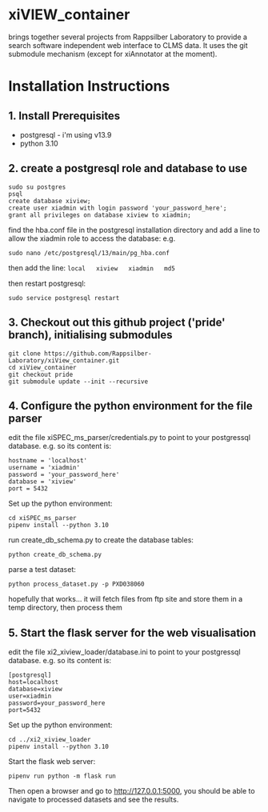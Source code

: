 # xiVIEW_container

brings together several projects from Rappsilber Laboratory to provide a search software independent web interface to CLMS data. It uses the git submodule mechanism (except for xiAnnotator at the moment).

# Installation Instructions

## 1. Install Prerequisites

- postgresql - i'm using v13.9 
- python 3.10

## 2. create a postgresql role and database to use

```
sudo su postgres
psql
create database xiview;
create user xiadmin with login password 'your_password_here';
grant all privileges on database xiview to xiadmin;
```

find the hba.conf file in the postgresql installation directory and add a line to allow  the xiadmin role to access the database:
e.g. 
```
sudo nano /etc/postgresql/13/main/pg_hba.conf
```
then add the line:
`local   xiview   xiadmin   md5`

then restart postgresql:
```
sudo service postgresql restart
```

## 3. Checkout out this github project ('pride' branch), initialising submodules
 
```
git clone https://github.com/Rappsilber-Laboratory/xiView_container.git
cd xiView_container
git checkout pride
git submodule update --init --recursive
```


## 4. Configure the python environment for the file parser

edit the file xiSPEC_ms_parser/credentials.py to point to your postgressql database.
e.g. so its content is:
```
hostname = 'localhost'
username = 'xiadmin'
password = 'your_password_here'
database = 'xiview'
port = 5432
```

Set up the python environment:

```
cd xiSPEC_ms_parser
pipenv install --python 3.10
```

run create_db_schema.py to create the database tables:
```
python create_db_schema.py
```

parse a test dataset:
```
python process_dataset.py -p PXD038060
```

hopefully that works... it will fetch files from ftp site and store them in a temp directory, then process them 

## 5. Start the flask server for the web visualisation

edit the file xi2_xiview_loader/database.ini to point to your postgressql database.
e.g. so its content is:
```
[postgresql]
host=localhost	
database=xiview
user=xiadmin
password=your_password_here
port=5432
```

Set up the python environment:
```
cd ../xi2_xiview_loader
pipenv install --python 3.10
```

Start the flask web server:
```
pipenv run python -m flask run
```

Then open a browser and go to http://127.0.0.1:5000, you should be able to navigate to processed datasets and see the results.

